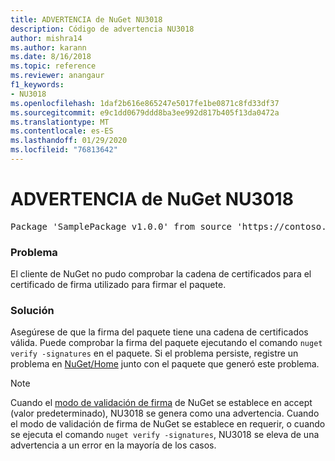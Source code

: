 ```yaml
---
title: ADVERTENCIA de NuGet NU3018
description: Código de advertencia NU3018
author: mishra14
ms.author: karann
ms.date: 8/16/2018
ms.topic: reference
ms.reviewer: anangaur
f1_keywords:
- NU3018
ms.openlocfilehash: 1daf2b616e865247e5017fe1be0871c8fd33df37
ms.sourcegitcommit: e9c1dd0679ddd8ba3ee992d817b405f13da0472a
ms.translationtype: MT
ms.contentlocale: es-ES
ms.lasthandoff: 01/29/2020
ms.locfileid: "76813642"
---
```

# <a name="nuget-warning-nu3018"></a>ADVERTENCIA de NuGet NU3018

<pre>Package 'SamplePackage v1.0.0' from source 'https://contoso.com/index.json': The primary signature found a chain building issue: A certificate chain processed, but terminated in a root certificate which is not trusted by the trust provider.</pre>

### <a name="issue"></a>Problema

El cliente de NuGet no pudo comprobar la cadena de certificados para el certificado de firma utilizado para firmar el paquete.


### <a name="solution"></a>Solución

Asegúrese de que la firma del paquete tiene una cadena de certificados válida. Puede comprobar la firma del paquete ejecutando el comando `nuget verify -signatures` en el paquete. Si el problema persiste, registre un problema en [NuGet/Home](https://github.com/NuGet/Home/issues) junto con el paquete que generó este problema.


> [!Note]
> Cuando el [modo de validación de firma](../../consume-packages/installing-signed-packages.md#configure-package-signature-requirements) de NuGet se establece en accept (valor predeterminado), NU3018 se genera como una advertencia. Cuando el modo de validación de firma de NuGet se establece en requerir, o cuando se ejecuta el comando `nuget verify -signatures`, NU3018 se eleva de una advertencia a un error en la mayoría de los casos. 
